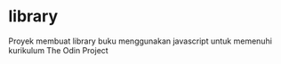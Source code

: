 # library
Proyek membuat library buku menggunakan javascript untuk memenuhi kurikulum The Odin Project
